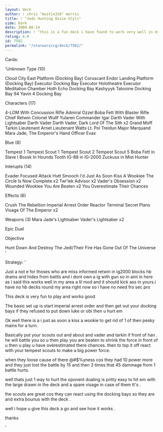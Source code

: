```yaml
---
layout: deck
author: ! chris "Austin316" morris
title: ! "Jedi Hunting Ozzie Stylz"
side: Dark
date: 2000-06-14
description: ! "this is a fun deck i have found to work very well in my lil town of perth australia it may need mod for your area but its a nice deck"
rating: 4.0
id: 7582
permalink: "/starwarsccg/deck/7582/"
---
```

Cards: 

'Unknown Type (10)

Cloud City East Platform (Docking Bay)
Coruscant
Endor Landing Platform (Docking Bay)
Executor Docking Bay
Executor Holotheatre
Executor Meditation Chamber
Hoth Echo Docking Bay
Kashyyyk
Tatooine Docking Bay 94
Yavin 4 Docking Bay

Characters (17)

4-LOM With Concussion Rifle
Admiral Ozzel
Boba Fett With Blaster Rifle
Chief Retwin
Colonel Wullf Yularen
Commander Igar
Darth Vader With Lightsaber
Darth Vader
Darth Vader, Dark Lord Of The Sith x2
Grand Moff Tarkin
Lieutenant Arnet
Lieutenant Watts
Lt. Pol Treidun
Major Marquand
Mara Jade, The Emperor's Hand
Officer Evax

Blue (8)

Tempest 1
Tempest Scout 1
Tempest Scout 2
Tempest Scout 5
Boba Fett in Slave I
Bossk In Hounds Tooth
IG-88 in IG-2000
Zuckuss in Mist Hunter

Interupts (14)

Evader
Focused Attack
Hutt Smooch
I'd Just As Soon Kiss A Wookiee
The Circle Is Now Complete x2
Twi'lek Advisor x2
Vader's Obsession x2
Wounded Wookiee
You Are Beaten x2
You Overestimate Their Chances

Effects (6)

Crush The Rebellion
Imperial Arrest Order
Reactor Terminal
Secret Plans
Visage Of The Emperor x2

Weapons (3)
Mara Jade's Lightsaber
Vader's Lightsaber x2

Epic Duel

Objective

Hunt Down And Destroy The Jedi/Their Fire Has Gone Out Of The Universe
'

Strategy: '

Just a not e for thoses who are miss informed retwin in ig2000 blocks hb  drains and hides from battls and i dont own a ig with gun so in aint in here as i said this works well in my area a lil mod and it should kick ass in yours.i have no hb decks round my area right now so i have no need fro sec pro


This deck is very fun to play and works good

The basic set up is start imperial arrest order and then get out your docking bays if they refused to put down luke or obi then u hurt em

Ok well there is a i just as soon a kiss a wookie to get rid of 1 of then pesky mains for a turn.

Basically put your scouts out and about and vader and tarkin if front of han .
he will battle you so u then play you are beaten to shrink the force in front of u
then u play u have overestimated there chances. then to top it off react with your tempest scouts to make a big power force.

when they loose cause of there @#$%yness cos they had 10 power more and they just lost the battle by 15 and then 3 times that 45 dammage from 1 battle hurts.

well thats just 1 way to hurt the oponent
dualing is pritty easy to hit em with the large drawn in the deck and a spare visage in case of them tt's .

the scouts are great cos they can react using the docking bays so they are and extra bounus with the deck .

well i hope u give this deck a go and see how it works .

thanks




'
